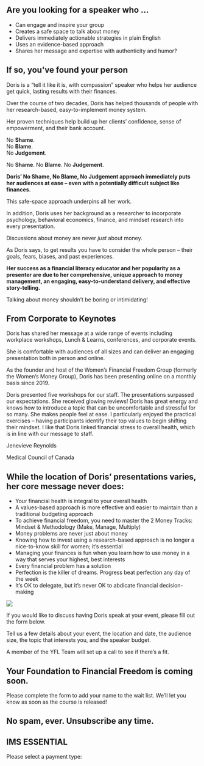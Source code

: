 ## Are you looking for a speaker who ...

- Can engage and inspire your group
- Creates a safe space to talk about money
- Delivers immediately actionable strategies in plain English
- Uses an evidence-based approach
- Shares her message and expertise with authenticity and humor?

## If so, you've found your person

Doris is a “tell it like it is, with compassion” speaker who helps her audience get quick, lasting results with their finances.

Over the course of two decades, Doris has helped thousands of people with her research-based, easy-to-implement money system.

Her proven techniques help build up her clients’ confidence, sense of empowerment, and their bank account.

No **Shame**.  
No **Blame**.  
No **Judgement**.

No **Shame**. No **Blame**. No **Judgement**.

**Doris’ No Shame, No Blame, No Judgement approach immediately puts her audiences at ease – even with a potentially difficult subject like finances.**

This safe-space approach underpins all her work.

In addition, Doris uses her background as a researcher to incorporate psychology, behavioral economics, finance, and mindset research into every presentation.

Discussions about money are never *just* about money.

As Doris says, to get results you have to consider the whole person – their goals, fears, biases, and past experiences.

**Her success as a financial literacy educator and her popularity as a presenter are due to her comprehensive, unique approach to money management, an engaging, easy-to-understand delivery, and effective story-telling.**

Talking about money shouldn’t be boring or intimidating!

## From Corporate to Keynotes

Doris has shared her message at a wide range of events including workplace workshops, Lunch & Learns, conferences, and corporate events.

She is comfortable with audiences of all sizes and can deliver an engaging presentation both in person and online.

As the founder and host of the Women’s Financial Freedom Group (formerly the Women’s Money Group), Doris has been presenting online on a monthly basis since 2019.

Doris presented five workshops for our staff. The presentations surpassed our expectations. She received glowing reviews! Doris has great energy and knows how to introduce a topic that can be uncomfortable and stressful for so many. She makes people feel at ease. I particularly enjoyed the practical exercises – having participants identify their top values to begin shifting their mindset. I like that Doris linked financial stress to overall health, which is in line with our message to staff.

Jenevieve Reynolds

Medical Council of Canada

## While the location of Doris’ presentations varies, her core message never does:

- Your financial health is integral to your overall health
- A values-based approach is more effective and easier to maintain than a traditional budgeting approach
- To achieve financial freedom, you need to master the 2 Money Tracks: Mindset & Methodology (Make, Manage, Multiply)
- Money problems are never just about money
- Knowing how to invest using a research-based approach is no longer a nice-to-know skill for women; it’s essential
- Managing your finances is fun when you learn how to use money in a way that serves your highest, best interests
- Every financial problem has a solution
- Perfection is the killer of dreams. Progress beat perfection any day of the week
- It’s OK to delegate, but it’s never OK to abdicate financial decision-making

 ![](https://yourfinanciallaunchpad.com/wp-content/uploads/2022/09/dorris-blackshirt-blurredbg-768x1024.jpg)

If you would like to discuss having Doris speak at your event, please fill out the form below.

Tell us a few details about your event, the location and date, the audience size, the topic that interests you, and the speaker budget.

A member of the YFL Team will set up a call to see if there’s a fit.

## Your Foundation to Financial Freedom is coming soon.

Please complete the form to add your name to the wait list. We’ll let you know as soon as the course is released!

## No spam, ever. Unsubscribe any time.

## IMS ESSENTIAL

Please select a payment type: